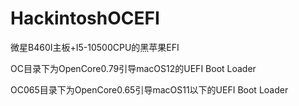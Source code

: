# HackintoshOCEFI
微星B460I主板+I5-10500CPU的黑苹果EFI

OC目录下为OpenCore0.79引导macOS12的UEFI Boot Loader

OC065目录下为OpenCore0.65引导macOS11以下的UEFI Boot Loader
